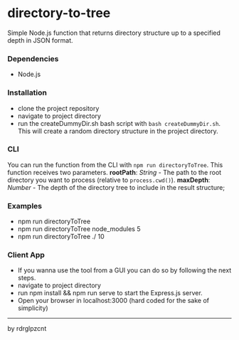 # directory-to-tree

Simple Node.js function that returns directory structure up to a specified depth in JSON format.

### Dependencies

- Node.js

### Installation

- clone the project repository
- navigate to project directory
- run the createDummyDir.sh bash script with `bash createDummyDir.sh`. This will create a random directory structure in the project directory.

### CLI
You can run the function from the CLI with `npm run directoryToTree`. This function receives two parameters.
**rootPath**: *String* - The path to the root directory you want to process (relative to `process.cwd()`).
**maxDepth**: *Number* - The depth of the directory tree to include in the result structure;

### Examples
- npm run directoryToTree
- npm run directoryToTree node_modules 5
- npm run directoryToTree ./ 10

### Client App
- If you wanna use the tool from a GUI you can do so by following the next steps.
- navigate to project directory
- run npm install && npm run serve to start the Express.js server.
- Open your browser in localhost:3000 (hard coded for the sake of simplicity)

---
by rdrglpzcnt
